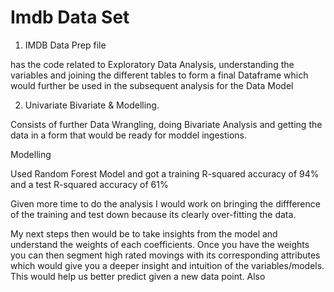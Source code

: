 # Imdb Data Set

1) IMDB Data Prep file 

has the code related to Exploratory Data Analysis, understanding the variables and joining the different tables to form a final Dataframe which would further be used in the subsequent analysis for the Data Model

2) Univariate Bivariate & Modelling. 

  Consists of further Data Wrangling, doing Bivariate Analysis and getting the data in a form that would be ready for moddel ingestions.

Modelling

  Used Random Forest Model and got a training R-squared accuracy of 94% and a test R-squared accuracy of 61% 

  Given more time to do the analysis I would work on bringing the diffference of the training and test down because its clearly over-fitting the data.

  My next steps then would be to take insights from the model and understand the weights of each coefficients. Once you have the weights you can then segment high    rated movings with its corresponding attributes which would give you a deeper insight and intuition of the variables/models. This would help us better predict given a new data point.
  Also 
